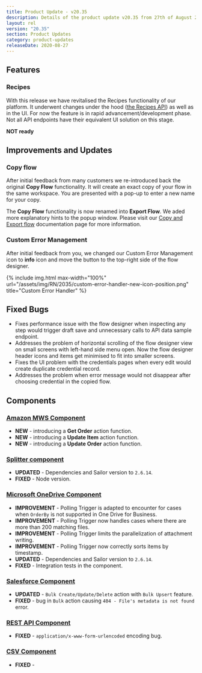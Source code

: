 ```yaml
---
title: Product Update - v20.35
description: Details of the product update v20.35 from 27th of August 2020.
layout: rel
version: "20.35"
section: Product Updates
category: product-updates
releaseDate: 2020-08-27
---
```



## Features

### Recipes

With this release we have revitalised the Recipes functionality of our platform.
It underwent changes under the hood ([the Recipes API](https://api-sparrow.elastic.io/docs/v2/#recipes-(experimental))) as well as in the UI. For now the feature is in rapid advancement/development phase.
Not all API endpoints have their equivalent UI solution on this stage.

**NOT ready**

## Improvements and Updates

### Copy flow

After initial feedback from many customers we re-introduced back the original **Copy Flow**
functionality. It will create an exact copy of your flow in the same workspace.
You are presented with a pop-up to enter a new name for your copy.

The **Copy Flow** functionality is now renamed into **Export Flow**. We aded more
explanatory hints to the popup window. Please visit our [Copy and Export flow](/getting-started/copy-and-export-flow)
documentation page for more information.

### Custom Error Management

After initial feedback from you, we changed our Custom Error Management icon to
**info** icon and move the button to the top-right side of the flow designer.

{% include img.html max-width="100%" url="/assets/img/RN/2035/custom-error-handler-new-icon-position.png" title="Custom Error Handler" %}

## Fixed Bugs

*   Fixes performance issue with the flow designer when inspecting any step would trigger draft save and unnecessary calls to API data sample endpoint.
*   Addresses the problem of horizontal scrolling of the flow designer view on small screens with left-hand side menu open. Now the flow designer header icons and items get minimised to fit into smaller screens.
*   Fixes the UI problem with the credentials pages when every edit would create duplicate credential record.
*   Addresses the problem when error message would not disappear after choosing credential in the copied flow.

## Components

### [Amazon MWS Component](/components/amazon-mws/)

*   **NEW** - introducing a **Get Order** action function.
*   **NEW** - introducing a **Update Item** action function.
*   **NEW** - introducing a **Update Order** action function.

### [Splitter component](/components/splitter/)

*   **UPDATED** - Dependencies and Sailor version to `2.6.14`.
*   **FIXED** - Node version.

### [Microsoft OneDrive Component](/components/onedrive/)

*   **IMPROVEMENT** - Polling Trigger is adapted to encounter for cases when `OrderBy` is not supported in One Drive for Business.
*   **IMPROVEMENT** - Polling Trigger now handles cases where there are more than 200 matching files.
*   **IMPROVEMENT** - Polling Trigger limits the parallelization of attachment writing.
*   **IMPROVEMENT** - Polling Trigger now correctly sorts items by timestamp.
*   **UPDATED** - Dependencies and Sailor version to `2.6.14`.
*   **FIXED** - Integration tests in the component.


### [Salesforce Component](/components/salesforce/)

*   **UPDATED** - `Bulk Create/Update/Delete` action with `Bulk Upsert` feature.
*   **FIXED** - bug in `Bulk` action causing `404 - File's metadata is not found` error.

### [REST API Component](/components/rest-api/)

*   **FIXED** - `application/x-www-form-urlencoded` encoding bug.

### [CSV Component](/components/csv/)

*   **FIXED** -
